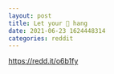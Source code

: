 ```yaml
--- 
layout: post 
title: Let your 🥜 hang 
date: 2021-06-23 1624448314 
categories: reddit 
--- 
```

https://redd.it/o6b1fy